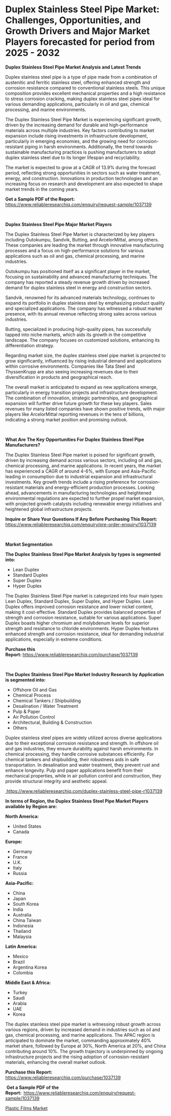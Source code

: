 <p><h1>Duplex Stainless Steel Pipe Market: Challenges, Opportunities, and Growth Drivers and Major Market Players forecasted for period from 2025 - 2032</h1></p><p><strong>Duplex Stainless Steel Pipe Market Analysis and Latest Trends</strong></p>
<p><p>Duplex stainless steel pipe is a type of pipe made from a combination of austenitic and ferritic stainless steel, offering enhanced strength and corrosion resistance compared to conventional stainless steels. This unique composition provides excellent mechanical properties and a high resistance to stress corrosion cracking, making duplex stainless steel pipes ideal for various demanding applications, particularly in oil and gas, chemical processing, and marine environments.</p><p>The Duplex Stainless Steel Pipe Market is experiencing significant growth, driven by the increasing demand for durable and high-performance materials across multiple industries. Key factors contributing to market expansion include rising investments in infrastructure development, particularly in emerging economies, and the growing need for corrosion-resistant piping in harsh environments. Additionally, the trend towards sustainable manufacturing practices is pushing manufacturers to adopt duplex stainless steel due to its longer lifespan and recyclability. </p><p>The market is expected to grow at a CAGR of 13.9% during the forecast period, reflecting strong opportunities in sectors such as water treatment, energy, and construction. Innovations in production technologies and an increasing focus on research and development are also expected to shape market trends in the coming years.</p></p>
<p><strong>Get a Sample PDF of the Report:&nbsp;</strong> <a href="https://www.reliableresearchiq.com/enquiry/request-sample/1037139?utm_campaign=3318&utm_medium=2&utm_source=Github&utm_content=ia&utm_term=31032025&utm_id=duplex-stainless-steel-pipe">https://www.reliableresearchiq.com/enquiry/request-sample/1037139</a></p>
<p>&nbsp;</p>
<p><strong>Duplex Stainless Steel Pipe Major Market Players</strong></p>
<p><p>The Duplex Stainless Steel Pipe Market is characterized by key players including Outokumpu, Sandvik, Butting, and ArcelorMittal, among others. These companies are leading the market through innovative manufacturing processes and a focus on high-performance solutions for various applications such as oil and gas, chemical processing, and marine industries.</p><p>Outokumpu has positioned itself as a significant player in the market, focusing on sustainability and advanced manufacturing techniques. The company has reported a steady revenue growth driven by increased demand for duplex stainless steel in energy and construction sectors. </p><p>Sandvik, renowned for its advanced materials technology, continues to expand its portfolio in duplex stainless steel by emphasizing product quality and specialized applications. The company has witnessed a robust market presence, with its annual revenue reflecting strong sales across various industries.</p><p>Butting, specialized in producing high-quality pipes, has successfully tapped into niche markets, which aids its growth in the competitive landscape. The company focuses on customized solutions, enhancing its differentiation strategy.</p><p>Regarding market size, the duplex stainless steel pipe market is projected to grow significantly, influenced by rising industrial demand and applications within corrosive environments. Companies like Tata Steel and ThyssenKrupp are also seeing increasing revenues due to their diversification in products and geographical reach.</p><p>The overall market is anticipated to expand as new applications emerge, particularly in energy transition projects and infrastructure development. The combination of innovation, strategic partnerships, and geographical expansion will further drive future growth for these key players. Sales revenues for many listed companies have shown positive trends, with major players like ArcelorMittal reporting revenues in the tens of billions, indicating a strong market position and promising outlook.</p></p>
<p>&nbsp;</p>
<p><strong>What Are The Key Opportunities For Duplex Stainless Steel Pipe Manufacturers?</strong></p>
<p><p>The Duplex Stainless Steel Pipe market is poised for significant growth, driven by increasing demand across various sectors, including oil and gas, chemical processing, and marine applications. In recent years, the market has experienced a CAGR of around 4-6%, with Europe and Asia-Pacific leading in consumption due to industrial expansion and infrastructural investments. Key growth trends include a rising preference for corrosion-resistant materials and energy-efficient production processes. Looking ahead, advancements in manufacturing technologies and heightened environmental regulations are expected to further propel market expansion, with projected growth catalysts including renewable energy initiatives and heightened global infrastructure projects.</p></p>
<p><strong>Inquire or Share Your Questions If Any Before Purchasing This Report:</strong> <a href="https://www.reliableresearchiq.com/enquiry/pre-order-enquiry/1037139?utm_campaign=3318&utm_medium=2&utm_source=Github&utm_content=ia&utm_term=31032025&utm_id=duplex-stainless-steel-pipe">https://www.reliableresearchiq.com/enquiry/pre-order-enquiry/1037139</a></p>
<p>&nbsp;</p>
<p><strong>Market Segmentation</strong></p>
<p><strong>The Duplex Stainless Steel Pipe Market Analysis by types is segmented into:</strong></p>
<p><ul><li>Lean Duplex</li><li>Standard Duplex</li><li>Super Duplex</li><li>Hyper Duplex</li></ul></p>
<p><p>The Duplex Stainless Steel Pipe market is categorized into four main types: Lean Duplex, Standard Duplex, Super Duplex, and Hyper Duplex. Lean Duplex offers improved corrosion resistance and lower nickel content, making it cost-effective. Standard Duplex provides balanced properties of strength and corrosion resistance, suitable for various applications. Super Duplex boasts higher chromium and molybdenum levels for superior strength and resistance to chloride environments. Hyper Duplex features enhanced strength and corrosion resistance, ideal for demanding industrial applications, especially in extreme conditions.</p></p>
<p><strong>Purchase this Report:&nbsp;</strong><a href="https://www.reliableresearchiq.com/purchase/1037139?utm_campaign=3318&utm_medium=2&utm_source=Github&utm_content=ia&utm_term=31032025&utm_id=duplex-stainless-steel-pipe">https://www.reliableresearchiq.com/purchase/1037139</a></p>
<p>&nbsp;</p>
<p><strong>The Duplex Stainless Steel Pipe Market Industry Research by Application is segmented into:</strong></p>
<p><ul><li>Offshore Oil and Gas</li><li>Chemical Process</li><li>Chemical Tankers / Shipbuilding</li><li>Desalination / Water Treatment</li><li>Pulp & Paper</li><li>Air Pollution Control</li><li>Architectural, Building & Construction</li><li>Others</li></ul></p>
<p><p>Duplex stainless steel pipes are widely utilized across diverse applications due to their exceptional corrosion resistance and strength. In offshore oil and gas industries, they ensure durability against harsh environments. In chemical processing, they handle corrosive substances efficiently. For chemical tankers and shipbuilding, their robustness aids in safe transportation. In desalination and water treatment, they prevent rust and enhance longevity. Pulp and paper applications benefit from their mechanical properties, while in air pollution control and construction, they provide structural integrity and aesthetic appeal.</p></p>
<p><a href="https://www.reliableresearchiq.com/duplex-stainless-steel-pipe-r1037139?utm_campaign=3318&utm_medium=2&utm_source=Github&utm_content=ia&utm_term=31032025&utm_id=duplex-stainless-steel-pipe">&nbsp;https://www.reliableresearchiq.com/duplex-stainless-steel-pipe-r1037139</a></p>
<p><strong>In terms of Region, the Duplex Stainless Steel Pipe Market Players available by Region are:</strong></p>
<p>
    <p> <strong> North America: </strong>
        <ul>
            <li>United States</li>
            <li>Canada</li>
        </ul>
        </p> 
    <p> <strong> Europe: </strong>
        <ul>
            <li>Germany</li>
            <li>France</li>
            <li>U.K.</li>
            <li>Italy</li>
            <li>Russia</li>
        </ul>
        </p> 
    <p> <strong> Asia-Pacific: </strong>
        <ul>
            <li>China</li>
            <li>Japan</li>
            <li>South Korea</li>
            <li>India</li>
            <li>Australia</li>
            <li>China Taiwan</li>
            <li>Indonesia</li>
            <li>Thailand</li>
            <li>Malaysia</li>
        </ul>
        </p> 
    <p> <strong> Latin America: </strong>
        <ul>
            <li>Mexico</li>
            <li>Brazil</li>
            <li>Argentina Korea</li>
            <li>Colombia</li>
        </ul>
        </p> 
    <p> <strong> Middle East & Africa: </strong>
        <ul>
            <li>Turkey</li>
            <li>Saudi</li>
            <li>Arabia</li>
            <li>UAE</li>
            <li>Korea</li>
        </ul>
    </p>
    </p>
<p><p>The duplex stainless steel pipe market is witnessing robust growth across various regions, driven by increased demand in industries such as oil and gas, chemical processing, and marine applications. The APAC region is anticipated to dominate the market, commanding approximately 40% market share, followed by Europe at 30%, North America at 20%, and China contributing around 10%. The growth trajectory is underpinned by ongoing infrastructure projects and the rising adoption of corrosion-resistant materials, enhancing the overall market outlook.</p></p>
<p><strong>Purchase this Report: </strong><a href="https://www.reliableresearchiq.com/purchase/1037139?utm_campaign=3318&utm_medium=2&utm_source=Github&utm_content=ia&utm_term=31032025&utm_id=duplex-stainless-steel-pipe">https://www.reliableresearchiq.com/purchase/1037139</a></p>
<p>&nbsp;<strong>Get a Sample PDF of the Report:&nbsp;&nbsp;</strong><a href="https://www.reliableresearchiq.com/enquiry/request-sample/1037139?utm_campaign=3318&utm_medium=2&utm_source=Github&utm_content=ia&utm_term=31032025&utm_id=duplex-stainless-steel-pipe">https://www.reliableresearchiq.com/enquiry/request-sample/1037139</a></p>
<p><strong></strong></p>
<p><p><a href="https://github.com/kalsirollija/Market-Research-Report-List-1/blob/main/plastic-films-market.md?utm_campaign=3318&utm_medium=2&utm_source=Github&utm_content=ia&utm_term=31032025&utm_id=duplex-stainless-steel-pipe">Plastic Films Market</a></p></p>